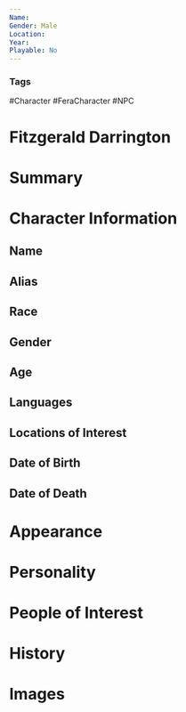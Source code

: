 ```yaml
---
Name: 
Gender: Male
Location: 
Year: 
Playable: No
---
```


### Tags
#Character #FeraCharacter #NPC


# Fitzgerald Darrington


# Summary


# Character Information

## Name

## Alias

## Race

## Gender

## Age

## Languages

## Locations of Interest

## Date of Birth

## Date of Death

# Appearance

# Personality

# People of Interest

# History

# Images
